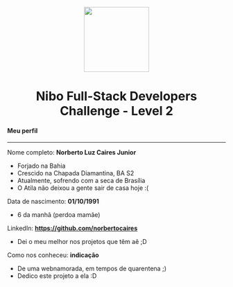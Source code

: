 <p align="center"><img src="https://www.nibo.com.br/logo-nibo.png" width="150" /></p>
<h1 align="center">Nibo Full-Stack Developers Challenge - Level 2</h1>

<h4>Meu perfil</h4>

-------

Nome completo: **Norberto Luz Caires Junior**
 - Forjado na Bahia
 - Crescido na Chapada Diamantina, BA S2
 - Atualmente, sofrendo com a seca de Brasília
 - O Atila não deixou a gente sair de casa hoje :(

Data de nascimento: **01/10/1991**
 - 6 da manhã (perdoa mamãe)

LinkedIn: **https://github.com/norbertocaires**
 - Dei o meu melhor nos projetos que têm aê ;D

Como nos conheceu: **indicação**
 - De uma webnamorada, em tempos de quarentena ;)
 - Dedico este projeto a ela :D